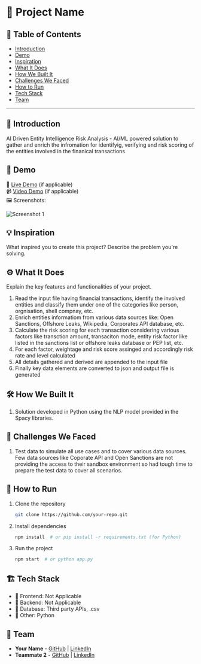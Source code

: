 # 🚀 Project Name

## 📌 Table of Contents
- [Introduction](#introduction)
- [Demo](#demo)
- [Inspiration](#inspiration)
- [What It Does](#what-it-does)
- [How We Built It](#how-we-built-it)
- [Challenges We Faced](#challenges-we-faced)
- [How to Run](#how-to-run)
- [Tech Stack](#tech-stack)
- [Team](#team)

---

## 🎯 Introduction
AI Driven Entity Intelligence Risk Analysis - AI/ML powered solution to gather and enrich the infromation for identifyig, verifying and risk scoring of the entities involved in the finanical transactions 

## 🎥 Demo
🔗 [Live Demo](#) (if applicable)  
📹 [Video Demo](#) (if applicable)  
🖼️ Screenshots:

![Screenshot 1](link-to-image)

## 💡 Inspiration
What inspired you to create this project? Describe the problem you're solving.

## ⚙️ What It Does
Explain the key features and functionalities of your project.
1) Read the input file having financial transactions, identify the involved entities and classify them under one of the categories like person, orgnisation, shell compnay, etc.
2) Enrich entities informatiom from various data sources like: Open Sanctions, Offshore Leaks, Wikipedia, Corporates API database, etc.
3) Calculate the risk scoring for each transaction considering various factors like transction amount, transaciton mode, entity risk factor like listed in the sanctions list or offshore leaks database or PEP list, etc.
4) For each factor, weightage and risk score assinged and accordingly risk rate and level calculated
5) All details gathered and derived are appended to the input file
6) Finally key data elements are converted to json and output file is generated

## 🛠️ How We Built It
1) Solution developed in Python using the NLP model provided in the Spacy libraries.

## 🚧 Challenges We Faced
1) Test data to simulate all use cases and to cover various data sources.   Few data sources like Coporate API and Open Sanctions are not providing the access to their sandbox environment so had tough time to prepare the test data to cover all scenarios.

## 🏃 How to Run
1. Clone the repository  
   ```sh
   git clone https://github.com/your-repo.git
   ```
2. Install dependencies  
   ```sh
   npm install  # or pip install -r requirements.txt (for Python)
   ```
3. Run the project  
   ```sh
   npm start  # or python app.py
   ```

## 🏗️ Tech Stack
- 🔹 Frontend: Not Applicable
- 🔹 Backend: Not Applicable
- 🔹 Database: Third party APIs, .csv
- 🔹 Other: Python

## 👥 Team
- **Your Name** - [GitHub](#) | [LinkedIn](#)
- **Teammate 2** - [GitHub](#) | [LinkedIn](#)

